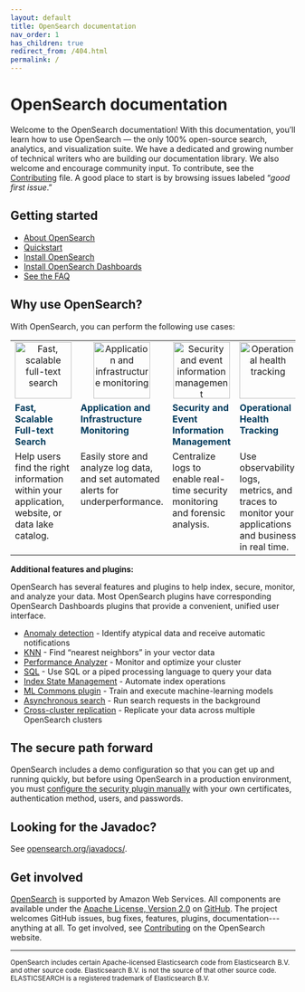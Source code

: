 ```yaml
---
layout: default
title: OpenSearch documentation
nav_order: 1
has_children: true
redirect_from: /404.html
permalink: /
---
```


# OpenSearch documentation

Welcome to the OpenSearch documentation! With this documentation, you’ll learn how to use OpenSearch &mdash;  the only 100% open-source search, analytics, and visualization suite.
We have a dedicated and growing number of technical writers who are building our documentation library. We also welcome and encourage community input. To contribute, see the [Contributing](https://opensearch.org/source.html) file. A good place to start is by browsing  issues labeled “_good first issue_.”


## Getting started

- [About OpenSearch]({{site.url}}{{site.baseurl}}/opensearch/)
- [Quickstart]({{site.url}}{{site.baseurl}}/quickstart/)
- [Install OpenSearch]({{site.url}}{{site.baseurl}}/opensearch/install/)
- [Install OpenSearch Dashboards]({{site.url}}{{site.baseurl}}/dashboards/install/)
- [See the FAQ](https://opensearch.org/faq)

## Why use OpenSearch?

With OpenSearch, you can perform the following use cases:

<table style="table-layout: auto ; width: 100%;">
<tbody>
<tr style="text-align: center; vertical-align:center;">
<td><img src="{{site.url}}{{site.baseurl}}/images/1_search.png" alt="Fast, scalable full-text search" height="100"/></td>
<td><img src="{{site.url}}{{site.baseurl}}/images/2_monitoring.png" alt="Application and infrastructure monitoring" height="100"/></td>
<td><img src="{{site.url}}{{site.baseurl}}/images/3_security.png" alt="Security and event information management" height="100"/></td>
<td><img src="{{site.url}}{{site.baseurl}}/images/4_tracking.png" alt="Operational health tracking" height="100"/></td>
</tr>
<tr style="text-align: left; vertical-align:top; font-weight: bold; color: rgb(0,59,92)">
<td>Fast, Scalable Full-text Search</td>
<td>Application and Infrastructure Monitoring</td>
<td>Security and Event Information Management</td>
<td>Operational Health Tracking</td>
</tr>
<tr style="text-align: left; vertical-align:top;">
<td>Help users find the right information within your application, website, or data lake catalog. </td>
<td>Easily store and analyze log data, and set automated alerts for underperformance.</td>
<td>Centralize logs to enable real-time security monitoring and forensic analysis.</td>
<td>Use observability logs, metrics, and traces to monitor your applications and business in real time.</td>
</tr>
</tbody>
</table>

**Additional features and plugins:**

OpenSearch has several features and plugins to help index, secure, monitor, and analyze your data. Most OpenSearch plugins have corresponding OpenSearch Dashboards plugins that provide a convenient, unified user interface.
- [Anomaly detection]({{site.url}}{{site.baseurl}}/monitoring-plugins/ad/) - Identify atypical data and receive automatic notifications
- [KNN]({{site.url}}{{site.baseurl}}/search-plugins/knn/) - Find “nearest neighbors” in your vector data
- [Performance Analyzer]({{site.url}}{{site.baseurl}}/monitoring-plugins/pa/) - Monitor and optimize your cluster
- [SQL]({{site.url}}{{site.baseurl}}/search-plugins/sql/) - Use SQL or a piped processing language to query your data
- [Index State Management]({{site.url}}{{site.baseurl}}/im-plugin/) - Automate index operations
- [ML Commons plugin]({{site.url}}{{site.baseurl}}/ml-commons-plugin/index/) - Train and execute machine-learning models
- [Asynchronous search]({{site.url}}{{site.baseurl}}/search-plugins/async/) - Run search requests in the background
- [Cross-cluster replication]({{site.url}}{{site.baseurl}}/replication-plugin/index/) - Replicate your data across multiple OpenSearch clusters


## The secure path forward
OpenSearch includes a demo configuration so that you can get up and running quickly, but before using OpenSearch in a production environment, you must [configure the security plugin manually]({{site.url}}{{site.baseurl}}/security/configuration/index/) with your own certificates, authentication method, users, and passwords.

## Looking for the Javadoc?

See [opensearch.org/javadocs/](https://opensearch.org/javadocs/).

## Get involved

[OpenSearch](https://opensearch.org) is supported by Amazon Web Services. All components are available under the [Apache License, Version 2.0](https://www.apache.org/licenses/LICENSE-2.0.html) on [GitHub](https://github.com/opensearch-project/).
The project welcomes GitHub issues, bug fixes, features, plugins, documentation---anything at all. To get involved, see [Contributing](https://opensearch.org/source.html) on the OpenSearch website.

---

<small>OpenSearch includes certain Apache-licensed Elasticsearch code from Elasticsearch B.V. and other source code. Elasticsearch B.V. is not the source of that other source code. ELASTICSEARCH is a registered trademark of Elasticsearch B.V.</small>